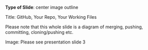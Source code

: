 **Type of Slide**: center image outline

Title: GitHub, Your Repo, Your Working Files

Please note that this whole slide is a diagram of merging, pushing, committing, cloning/pushing etc.

Image: Please see presentation slide 3